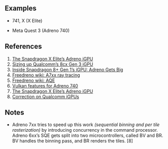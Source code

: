 
## Examples

* 741, X (X Elite)

* Meta Quest 3 (Adreno 740)

## References

1. [The Snapdragon X Elite’s Adreno iGPU](https://chipsandcheese.com/2024/07/04/the-snapdragon-x-elites-adreno-igpu/)
2. [Sizing up Qualcomm’s 8cx Gen 3 iGPU](https://chipsandcheese.com/2024/04/24/sizing-up-qualcomms-8cx-gen-3-igpu/)
3. [Inside Snapdragon 8+ Gen 1’s iGPU: Adreno Gets Big](https://chipsandcheese.com/2024/03/05/inside-snapdragon-8-gen-1s-igpu-adreno-gets-big/)
4. [Freedreno wiki: A7xx ray tracing](https://gitlab.freedesktop.org/freedreno/freedreno/-/wikis/a7xx-ray-tracing)
5. [Freedreno wiki: AQE](https://gitlab.freedesktop.org/freedreno/freedreno/-/wikis/AQE)
6. [Vulkan features for Adreno 740](https://vulkan.gpuinfo.org/listreports.php?devicename=Adreno%20(TM)%20740)
7. [The Snapdragon X Elite’s Adreno iGPU](https://chipsandcheese.com/2024/07/04/the-snapdragon-x-elites-adreno-igpu/)
8. [Correction on Qualcomm iGPUs](https://chipsandcheese.com/2024/05/06/correction-on-qualcomm-igpus/)


## Notes

* Adreno 7xx tries to speed up this work *(sequential binning and per tile rasterization)* by introducing concurrency in the command processor. Adreno 6xx’s SQE gets split into two microcontrollers, called BV and BR. BV handles the binning pass, and BR renders the tiles. [8]

